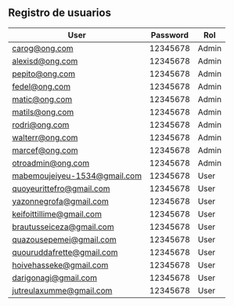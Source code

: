## Registro de usuarios

| User | Password | Rol |
| ------------- | ------------- | ------------- |
| carog@ong.com | 12345678 | Admin |
| alexisd@ong.com | 12345678 | Admin |
| pepito@ong.com | 12345678 | Admin |
| fedel@ong.com | 12345678 | Admin |
| matic@ong.com | 12345678 | Admin |
| matils@ong.com | 12345678 | Admin |
| rodri@ong.com | 12345678 | Admin |
| walterr@ong.com | 12345678 | Admin |
| marcef@ong.com | 12345678 | Admin |
| otroadmin@ong.com | 12345678 | Admin |
| mabemoujeiyeu-1534@gmail.com | 12345678 | User |
| quoyeurittefro@gmail.com | 12345678 | User |
| yazonnegrofa@gmail.com | 12345678 | User |
| keifoittillime@gmail.com | 12345678 | User |
| brautusseiceza@gmail.com | 12345678 | User |
| quazousepemei@gmail.com | 12345678 | User |
| quouruddafrette@gmail.com | 12345678 | User |
| hoivehasseke@gmail.com | 12345678 | User |
| darigonagi@gmail.com | 12345678 | User |
| jutreulaxumme@gmail.com | 12345678 | User |
